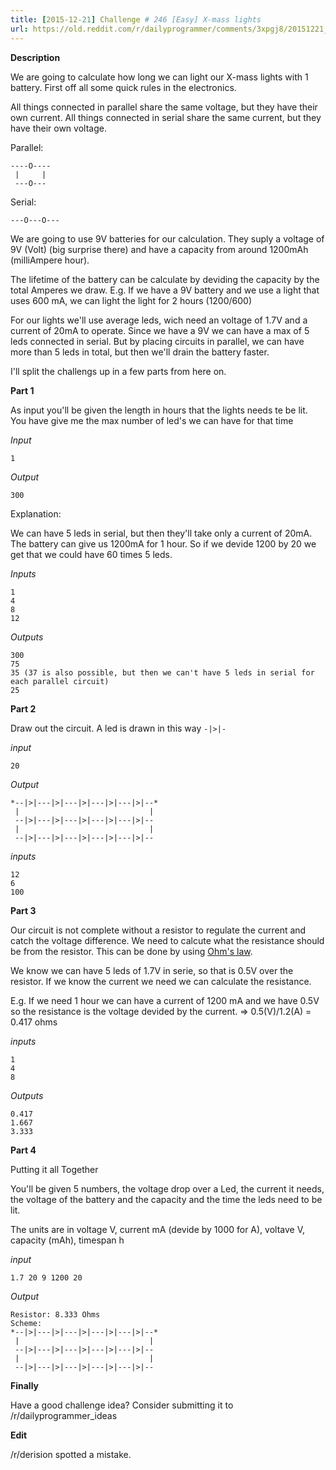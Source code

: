 ```yaml
---
title: [2015-12-21] Challenge # 246 [Easy] X-mass lights
url: https://old.reddit.com/r/dailyprogrammer/comments/3xpgj8/20151221_challenge_246_easy_xmass_lights/
---
```


**Description**

We are going to calculate how long we can light our X-mass lights with 1 battery.
First off all some quick rules in the electronics.

All things connected in parallel share the same voltage, but they have their own current.
All things connected in serial share the same current, but they have their own voltage.

Parallel:

    ----O---- 
     |     |
     ---O---

Serial:

    ---O---O---

We are going to use 9V batteries for our calculation.
They suply a voltage of 9V (Volt) (big surprise there) and have a capacity from around 1200mAh (milliAmpere hour).

The lifetime of the battery can be calculate by deviding the capacity by the total Amperes we draw.
E.g. If we have a 9V battery and we use a light that uses 600 mA, we can light the light for 2 hours (1200/600)

For our lights we'll use average leds, wich need an voltage of 1.7V and a current of 20mA to operate.
Since we have a 9V we can have a max of 5 leds connected in serial. But by placing circuits in parallel, we can have more than 5 leds in total, but then we'll drain the battery faster.

I'll split the challengs up in a few parts from here on.

**Part 1**

As input you'll be given the length in hours that the lights needs te be lit.
You have give me the max number of led's we can have for that time

*Input*

    1

*Output*

    300

Explanation:

We can have 5 leds in serial, but then they'll take only a current of 20mA.
The battery can give us 1200mA for 1 hour. So if we devide 1200 by 20 we get that we could have 60 times 5 leds.

*Inputs*

    1
    4
    8
    12

*Outputs*

    300
    75
    35 (37 is also possible, but then we can't have 5 leds in serial for each parallel circuit)
    25

**Part 2**

Draw out the circuit.
A led is drawn in this way `-|>|-`

*input*

    20

*Output*
    
    *--|>|---|>|---|>|---|>|---|>|--*
     |                             |
     --|>|---|>|---|>|---|>|---|>|--
     |                             |
     --|>|---|>|---|>|---|>|---|>|--

*inputs*

    12
    6
    100

**Part 3**

Our circuit is not complete without a resistor to regulate the current and catch the voltage difference.
We need to calcute what the resistance should be from the resistor. This can be done by using [Ohm's law](https://en.wikipedia.org/wiki/Ohm%27s_law).

We know we can have 5 leds of 1.7V in serie, so that is 0.5V over the resistor.
If we know the current we need we can calculate the resistance.

E.g. If we need 1 hour we can have a current of 1200 mA and we have 0.5V so the resistance is the voltage devided by the current.
=> 0.5(V)/1.2(A) = 0.417 ohms

*inputs*

    1
    4
    8

*Outputs*

    0.417
    1.667
    3.333

**Part 4**

Putting it all Together

You'll be given 5 numbers, the voltage drop over a Led, the current it needs, the voltage of the battery and the capacity and the time the leds need to be lit.

The units are in voltage V, current mA (devide by 1000 for A), voltave V, capacity (mAh), timespan h

*input*

    1.7 20 9 1200 20

*Output*

    Resistor: 8.333 Ohms
    Scheme:
    *--|>|---|>|---|>|---|>|---|>|--*
     |                             |
     --|>|---|>|---|>|---|>|---|>|--
     |                             |
     --|>|---|>|---|>|---|>|---|>|--


**Finally**

Have a good challenge idea?
Consider submitting it to /r/dailyprogrammer_ideas

**Edit**

/r/derision spotted a mistake.